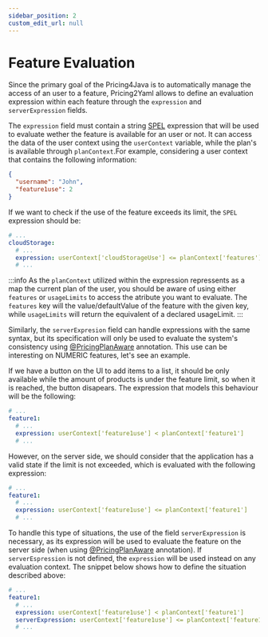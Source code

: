 ```yaml
---
sidebar_position: 2
custom_edit_url: null
---
```


# Feature Evaluation

Since the primary goal of the Pricing4Java is to automatically manage the access of an user to a feature, Pricing2Yaml allows to define an evaluation expression within each feature through the `expression` and `serverExpression` fields.

The `expression` field must contain a string [SPEL](https://docs.spring.io/spring-framework/docs/3.2.x/spring-framework-reference/html/expressions.html) expression that will be used to evaluate wether the feature is available for an user or not. It can access the data of the user context using the `userContext` variable, while the plan's is available through `planContext`.For example, considering a user context that contains the following information:

```json
{
  "username": "John",
  "feature1use": 2
}
```

If we want to check if the use of the feature exceeds its limit, the `SPEL` expression should be:

```yaml
# ...
cloudStorage:
  # ...
  expression: userContext['cloudStorageUse'] <= planContext['features']['cloudStorage']
  # ...
```

:::info
As the `planContext` utilized within the expression repressents as a map the current plan of the user, you should be aware of using either `features` or `usageLimits` to access the atribute you want to evaluate. The `features` key will the value/defaultValue of the feature with the given key, while `usageLimits` will return the equivalent of a declared usageLimit.
:::

Similarly, the `serverExpresion` field can handle expressions with the same syntax, but its specification will only be used to evaluate the system's consistency using [@PricingPlanAware](../Pricing4Java/pricingplan-aware.md) annotation. This use can be interesting on NUMERIC features, let's see an example.

If we have a button on the UI to add items to a list, it should be only available while the amount of products is under the feature limit, so when it is reached, the button disapears. The expression that models this behaviour will be the following:

```yaml
# ...
feature1:
  # ...
  expression: userContext['feature1use'] < planContext['feature1']
  # ...
```

However, on the server side, we should consider that the application has a valid state if the limit is not exceeded, which is evaluated with the following expression:

```yaml
# ...
feature1:
  # ...
  expression: userContext['feature1use'] <= planContext['feature1']
  # ...
```

To handle this type of situations, the use of the field `serverExpression` is necessary, as its expression will be used to evaluate the feature on the server side (when using [@PricingPlanAware](../Pricing4Java/pricingplan-aware.md) annotation). If `serverEspression` is not defined, the `expression` will be used instead on any evaluation context. The snippet below shows how to define the situation described above:

```yaml
# ...
feature1:
  # ...
  expression: userContext['feature1use'] < planContext['feature1']
  serverExpression: userContext['feature1use'] <= planContext['feature1']
  # ...
```